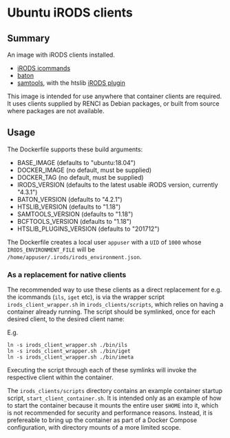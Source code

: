 # Ubuntu iRODS clients

## Summary

An image with iRODS clients installed.

 - [iRODS icommands](https://github.com/irods/irods_client_icommands)
 - [baton](https://github.com/wtsi-npg/baton)
 - [samtools](https://github.com/samtools/samtools), with the htslib [iRODS plugin](https://github.com/samtools/htslib-plugins)

This image is intended for use anywhere that container clients are
required. It uses clients supplied by RENCI as Debian packages, or built
from source where packages are not available.

## Usage

The Dockerfile supports these build arguments:

- BASE_IMAGE (defaults to "ubuntu:18.04")
- DOCKER_IMAGE (no default, must be supplied)
- DOCKER_TAG (no default, must be supplied)
- IRODS_VERSION (defaults to the latest usable iRODS version, currently "4.3.1")
- BATON_VERSION (defaults to "4.2.1")
- HTSLIB_VERSION (defaults to "1.18")
- SAMTOOLS_VERSION (defaults to "1.18")
- BCFTOOLS_VERSION (defaults to "1.18")
- HTSLIB_PLUGINS_VERSION (defaults to "201712")

The Dockerfile creates a local user `appuser` with a `UID` of `1000` whose
`IRODS_ENVIRONMENT_FILE` will be
`/home/appuser/.irods/irods_environment.json`.

### As a replacement for native clients

The recommended way to use these clients as a direct replacement for
e.g. the icommands (`ils`, `iget` etc), is via the wrapper script
`irods_client_wrapper.sh` in `irods_clients/scripts`, which relies on
having a container already running. The script should be symlinked,
once for each desired client, to the desired client name:

E.g.

    ln -s irods_client_wrapper.sh ./bin/ils
    ln -s irods_client_wrapper.sh ./bin/iget
    ln -s irods_client_wrapper.sh ./bin/imeta

Executing the script through each of these symlinks will invoke the
respective client within the container.

The `irods_clients/scripts` directory contains an example container
startup script, `start_client_container.sh`. It is intended only as an
example of how to start the container because it mounts the entire
user `$HOME` into it, which is not recommended for security and
performance reasons. Instead, it is prefereable to bring up the
container as part of a Docker Compose configuration, with directory
mounts of a more limited scope.
